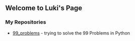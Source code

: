 ## Welcome to Luki's Page



### My Repositories
- [99_problems](https://github.com/Luki248/99_problems) - trying to solve the 99 Problems in Python


